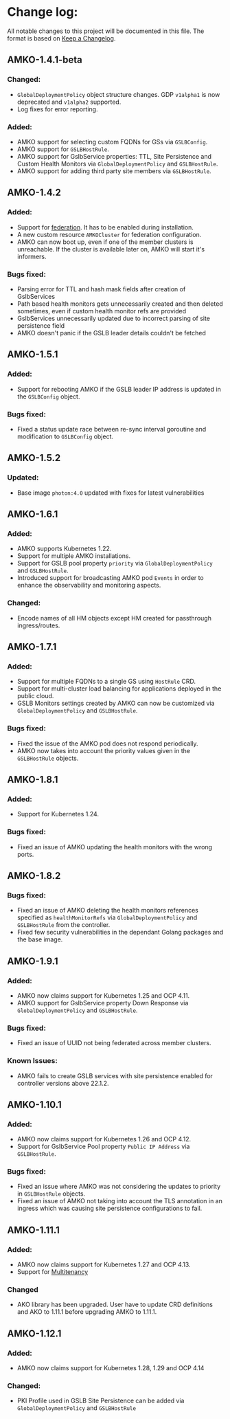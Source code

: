 # Change log:

All notable changes to this project will be documented in this file. The format is based on [Keep a Changelog](https://keepachangelog.com/en/1.0.0/).
 

## AMKO-1.4.1-beta

### Changed:
  - `GlobalDeploymentPolicy` object structure changes. GDP `v1alpha1` is now deprecated and `v1alpha2` supported.
  - Log fixes for error reporting.

### Added:
  - AMKO support for selecting custom FQDNs for GSs via `GSLBConfig`.
  - AMKO support for `GSLBHostRule`.
  - AMKO support for GslbService properties: TTL, Site Persistence and Custom Health Monitors via `GlobalDeploymentPolicy` and `GSLBHostRule`.
  - AMKO support for adding third party site members via `GSLBHostRule`.

## AMKO-1.4.2

### Added:
  - Support for [federation](docs/AMKO/federation.md). It has to be enabled during installation.
  - A new custom resource `AMKOCluster` for federation configuration.
  - AMKO can now boot up, even if one of the member clusters is unreachable. If the cluster is available later on, AMKO will start it's informers.

### Bugs fixed:
  - Parsing error for TTL and hash mask fields after creation of GslbServices
  - Path based health monitors gets unnecessarily created and then deleted sometimes, even if custom health monitor refs are provided
  - GslbServices unnecessarily updated due to incorrect parsing of site persistence field
  - AMKO doesn't panic if the GSLB leader details couldn't be fetched

## AMKO-1.5.1

### Added:
  - Support for rebooting AMKO if the GSLB leader IP address is updated in the `GSLBConfig` object.

### Bugs fixed:
  - Fixed a status update race between re-sync interval goroutine and modification to `GSLBConfig` object.

## AMKO-1.5.2

### Updated:
  - Base image `photon:4.0` updated with fixes for latest vulnerabilities

## AMKO-1.6.1

### Added:
  - AMKO supports Kubernetes 1.22.
  - Support for multiple AMKO installations.
  - Support for GSLB pool property `priority` via `GlobalDeploymentPolicy` and `GSLBHostRule`.
  - Introduced support for broadcasting AMKO pod `Events` in order to enhance the observability and monitoring aspects.

### Changed:
 - Encode names of all HM objects except HM created for passthrough ingress/routes.


## AMKO-1.7.1

### Added:
  - Support for multiple FQDNs to a single GS using `HostRule` CRD.
  - Support for multi-cluster load balancing for applications deployed in the public cloud.
  - GSLB Monitors settings created by AMKO can now be customized via `GlobalDeploymentPolicy` and `GSLBHostRule`.

### Bugs fixed:
  - Fixed the issue of the AMKO pod does not respond periodically.
  - AMKO now takes into account the priority values given in the `GSLBHostRule` objects.

## AMKO-1.8.1

### Added:
  - Support for Kubernetes 1.24.

### Bugs fixed:
  - Fixed an issue of AMKO updating the health monitors with the wrong ports.

## AMKO-1.8.2

### Bugs fixed:
  - Fixed an issue of AMKO deleting the health monitors references specified as `healthMonitorRefs` via `GlobalDeploymentPolicy` and `GSLBHostRule` from the controller.
  - Fixed few security vulnerabilities in the dependant Golang packages and the base image.

## AMKO-1.9.1

### Added:
  - AMKO now claims support for Kubernetes 1.25 and OCP 4.11.
  - AMKO support for GslbService property Down Response via `GlobalDeploymentPolicy` and `GSLBHostRule`.

### Bugs fixed:
  - Fixed an issue of UUID not being federated across member clusters.

### Known Issues:
  - AMKO fails to create GSLB services with site persistence enabled for controller versions above 22.1.2.

## AMKO-1.10.1

### Added:
  - AMKO now claims support for Kubernetes 1.26 and OCP 4.12.
  - Support for GslbService Pool property `Public IP Address` via `GSLBHostRule`.

### Bugs fixed:
  - Fixed an issue where AMKO was not considering the updates to priority in `GSLBHostRule` objects.
  - Fixed an issue of AMKO not taking into account the TLS annotation in an ingress which was causing
    site persistence configurations to fail.

## AMKO-1.11.1

### Added:
  - AMKO now claims support for Kubernetes 1.27 and OCP 4.13.
  - Support for [Multitenancy](docs/amko_tenancy.md) 

### Changed
  - AKO library has been upgraded. User have to update CRD definitions and AKO to 1.11.1 before upgrading AMKO to 1.11.1.

## AMKO-1.12.1

### Added:
  - AMKO now claims support for Kubernetes 1.28, 1.29 and OCP 4.14

### Changed:
  - PKI Profile used in GSLB Site Persistence can be added via `GlobalDeploymentPolicy` and `GSLBHostRule`

